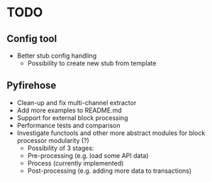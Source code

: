 # TODO

## Config tool

- Better stub config handling
  + Possibility to create new stub from template

## Pyfirehose

- Clean-up and fix multi-channel extractor
- Add more examples to README.md
- Support for external block processing
- Performance tests and comparison
- Investigate functools and other more abstract modules for block processor modularity (?)
  + Possibility of 3 stages:
  + Pre-processing (e.g. load some API data)
  + Process (currently implemented)
  + Post-processing (e.g. adding more data to transactions)